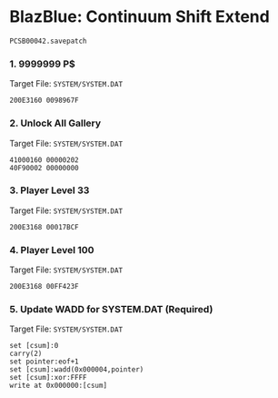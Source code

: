 #  BlazBlue: Continuum Shift Extend

`PCSB00042.savepatch`

### 1. 9999999 P$

Target File: `SYSTEM/SYSTEM.DAT`

```
200E3160 0098967F
```

### 2. Unlock All Gallery

Target File: `SYSTEM/SYSTEM.DAT`

```
41000160 00000202
40F90002 00000000
```

### 3. Player Level 33

Target File: `SYSTEM/SYSTEM.DAT`

```
200E3168 00017BCF
```

### 4. Player Level 100

Target File: `SYSTEM/SYSTEM.DAT`

```
200E3168 00FF423F
```

### 5. Update WADD for SYSTEM.DAT (Required)

Target File: `SYSTEM/SYSTEM.DAT`

```
set [csum]:0
carry(2)
set pointer:eof+1
set [csum]:wadd(0x000004,pointer)
set [csum]:xor:FFFF
write at 0x000000:[csum]
```

